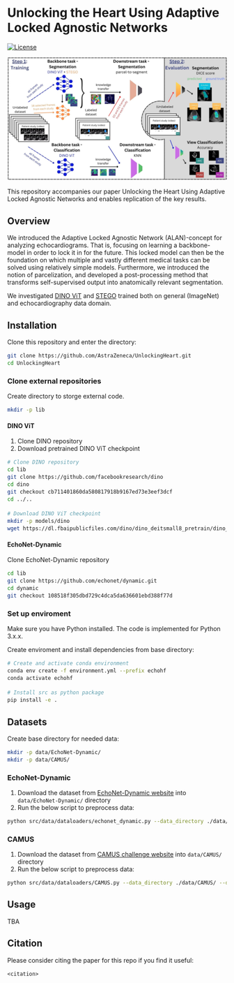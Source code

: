 # Unlocking the Heart Using Adaptive Locked Agnostic Networks

[![License](https://img.shields.io/badge/License-Apache_2.0-blue.svg)](https://opensource.org/licenses/Apache-2.0)

<p align="center">
  <img width="800" src="https://github.com/AstraZeneca/UnlockingHeart/blob/master/pipeline.jpg">
</p>

This repository accompanies our paper Unlocking the Heart Using Adaptive Locked Agnostic Networks and enables replication of the key results.

## Overview

We introduced the Adaptive Locked Agnostic Network (ALAN)-concept for analyzing echocardiograms. That is, focusing on learning a backbone-model in order to lock it in for the future. This locked model can then be the foundation on which multiple and vastly different medical tasks can be solved using relatively simple models. Furthermore, we introduced the notion of parcelization, and developed a post-processing method that transforms self-supervised output into anatomically relevant segmentation.

We investigated [DINO ViT](https://arxiv.org/abs/2104.14294) and [STEGO](https://arxiv.org/abs/2203.08414) trained both on general (ImageNet) and echocardiography data domain.

## Installation

Clone this repository and enter the directory:
```bash
git clone https://github.com/AstraZeneca/UnlockingHeart.git
cd UnlockingHeart
```

### Clone external repositories

Create directory to storge external code.

```bash
mkdir -p lib
```

#### DINO ViT
1. Clone DINO repository
2. Download pretrained DINO ViT checkpoint

```bash
# Clone DINO repository
cd lib
git clone https://github.com/facebookresearch/dino
cd dino
git checkout cb711401860da580817918b9167ed73e3eef3dcf
cd ../..

# Download DINO ViT checkpoint
mkdir -p models/dino
wget https://dl.fbaipublicfiles.com/dino/dino_deitsmall8_pretrain/dino_deitsmall8_pretrain.pth -P models/dino
```

#### EchoNet-Dynamic

Clone EchoNet-Dynamic repository

```bash
cd lib
git clone https://github.com/echonet/dynamic.git
cd dynamic
git checkout 108518f305dbd729c4dca5da636601ebd388f77d
```

### Set up enviroment

Make sure you have Python installed. The code is implemented for Python 3.x.x.

Create enviroment and install dependencies from base directory:

```bash
# Create and activate conda environment
conda env create -f environment.yml --prefix echohf
conda activate echohf

# Install src as python package
pip install -e .
```

## Datasets

Create base directory for needed data:

```bash
mkdir -p data/EchoNet-Dynamic/
mkdir -p data/CAMUS/
```

### EchoNet-Dynamic
1. Download the dataset from [EchoNet-Dynamic website](https://echonet.github.io/dynamic/index.html#dataset) into `data/EchoNet-Dynamic/` directory
2. Run the below script to preprocess data:

```bash
python src/data/dataloaders/echonet_dynamic.py --data_directory ./data/EchoNet-Dynamic/ --data_split train
```

### CAMUS
1. Download the dataset from [CAMUS challenge website](https://www.creatis.insa-lyon.fr/Challenge/camus/databases.html) into `data/CAMUS/` directory
2. Run the below script to preprocess data:

```bash
python src/data/dataloaders/CAMUS.py --data_directory ./data/CAMUS/ --data_split train
```

## Usage

TBA

## Citation

Please consider citing the paper for this repo if you find it useful:

```
<citation>
```
